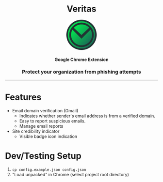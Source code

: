 <div align="center">
    <h1>Veritas</h1>
    <img src="assets/icon-128.png" height="100" alt="icon"/>
    <h4>Google Chrome Extension</h4>
    <h3>Protect your organization from phishing attempts</h3>
</div>

--------

Features
===
* Email domain verification (Gmail)
    * Indicates whether sender's email address is from a verified domain.
    * Easy to report suspicious emails.
    * Manage email reports
* Site credibility indicator
    * Visible badge icon indication

Dev/Testing Setup
===
1. `cp config.example.json config.json`
2. "Load unpacked" in Chrome (select project root directory)
